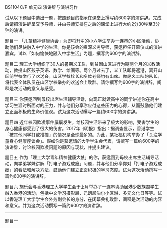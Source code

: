BS1104C/P  单元四  演讲辞与演讲习作

试从以下题目中选出一题，按照题目的指示在课堂上撰写约600字的演讲辞。完成后请把演讲辞呈交予导师，并由导师安排在之后的课堂上进行大约2分30秒至3分钟的演讲。

题目一
「儿童精神健康协会」为即将升中的小六学生举办一连串的小区活动，协助他们尽快融入中学的生活。你是该会的资深义务导师，获邀担任开幕仪式的演讲嘉宾。试以「如何愉快地融入中学生活」为题，撰写约600字的演讲辞。

题目二
理工大学组织了30人的暑期义工队，到贫困山区进行为期两个月的义教活动，教授山区孩子英语、数学、绘画等。两个月过去了，义工队即将返港，离开山区前学校举行了欢送会，山区学校校长和多位老师均有出席。你是义工队的队长，将代表全体队员在山区学校举办的欢送会上致辞。请你撰写约600字的演讲辞，阐释是次活动的意义与感受。

题目三
你获邀回到母校出席生活辅导活动，向现正就读高中的同学讲述你在高中学习生涯时所面对的压力，并与他们分享你应付这些压力的心得，从而鼓励他们建立正面积极的生命价值观。试为这次活动撰写一篇约600字的演讲辞。

题目四
近年校园欺凌事件屡屡发生，给校园生活带来了极大的影响，受害学生的身心健康都受到了很大的伤害。2017年《明报》指出：据调查显示，香港学生「被其他同学打或推撞」的情况是全球最多的。为此，某社福机构举办了「关注学童身心健康座谈会」。假如你是获邀请的大学学生会代表，请撰写一篇约600字的演讲辞，讨论校园欺凌问题的原因与现状，并提出建议。

题目五
作为「理工大学青年精神健康大使」的你，获邀回到母校出席生活辅导活动，向学弟学妹讲解「打电子游戏成瘾」问题，并与他们分享你对「打电子游戏成瘾」的看法和解决方法，鼓励他们建立正面积极的学习态度。试为这次活动撰写一篇约600字的演讲辞。

题目六
施乐会与香港理工大学学生会于上月举办了一连串协助居港少数族裔学生融入香港的活动，包括中文学习摄影展、元朗尼泊尔小区游、多元文化日等等。试以香港理工大学学生会外务副会长的身分，在闭幕典礼致辞，阐释是次活动的内容和意义。并为这次活动撰写一篇约600字的演讲辞。


****

题目一

